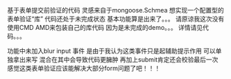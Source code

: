 基于表单提交前验证的代码
灵感来自于mongoose.Schmea 想实现一个配置型的表单验证“库” 代码还处于未完成状态 基本功能算是出来了。。。
请原谅我这次没有使用CMD AMD来包装自己的库代码 因为是未完成的demo。。。
详情请见代码。。。

功能中未加入blur input 事件 是由于我认为这类事件只是起辅助提示作用 可以单独拿出来写 混合在其中会导致代码更臃肿 再加上submit肯定还会校验最后一次
感觉这类表单验证应该能解决大部分form问题了吧！！！